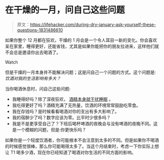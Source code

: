 # 在干燥的一月，问自己这些问题

> 原文：<https://lifehacker.com/during-dry-january-ask-yourself-these-questions-1831486610>

如果你整个 12 月都在狂欢，干燥的 1 月会是一个令人耳目一新的变化。你会喜欢呆在家里，睡得更好，还能省钱，尤其是如果你能把你的朋友拉进来，这样他们就不会总是邀请你出去喝酒了。

Watch

但是干燥的一月本身并不能解决问题；这是问自己一个问题的方式。这个问题是:*饮酒对我的生活影响有多大？*

当你喝酒休息时，问自己这些问题:

*   我睡得好吗？除了深夜狂欢， [酒精本身就干扰睡眠](https://lifehacker.com/nix-the-nightcap-how-alcohol-and-marijuana-can-harm-yo-1740024287) 。
*   我吃得更好了吗？酒精充满了无热量，饮酒的环境常常鼓励吃零食。
*   我在存钱吗？是时候看看喝酒对你的支出有多大影响了。
*   我的宿醉少了吗？数字应该为零。比平时少很多吗？
*   我是不是更享受自己了？下班后喝杯啤酒的夜晚会与没有啤酒的夜晚不同。这是一个模糊的问题，但是:你更快乐吗？

如果你是一个轻度饮酒者，你可能根本不会注意到太多的不同。但是如果你不喝酒的时候感觉很棒，那么你可能喝得太多了。当这个月结束时，考虑一下你实际上想让 T1 喝多少酒，现在你已经知道了喝酒对你生活的不同方面的影响。
